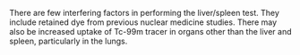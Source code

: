 There are few interfering factors in performing the liver/spleen test. They include retained dye from previous nuclear medicine studies. There may also be increased uptake of Tc-99m tracer in organs other than the liver and spleen, particularly in the lungs.